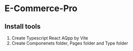 # E-Commerce-Pro

## Install tools
1. Create Typescript React AQpp by Vite
2. Create Componenets folder, Pages folder and Type folder